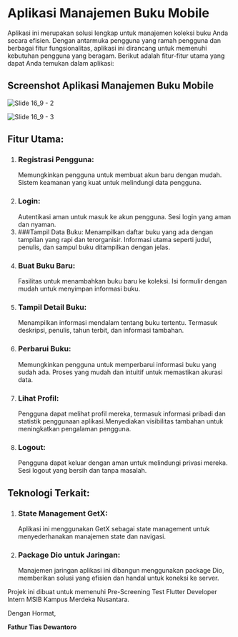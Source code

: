 # Aplikasi Manajemen Buku Mobile
Aplikasi ini merupakan solusi lengkap untuk manajemen koleksi buku Anda secara efisien. Dengan antarmuka pengguna yang ramah pengguna dan berbagai fitur fungsionalitas, aplikasi ini dirancang untuk memenuhi kebutuhan pengguna yang beragam. Berikut adalah fitur-fitur utama yang dapat Anda temukan dalam aplikasi:

## Screenshot Aplikasi Manajemen Buku Mobile
![Slide 16_9 - 2](https://github.com/FathurDewantoro/book_management_mobile/assets/48375747/8651c7d3-e864-4439-a5df-ad8a9254213a)

![Slide 16_9 - 3](https://github.com/FathurDewantoro/book_management_mobile/assets/48375747/26ca820c-8fa2-4593-be3a-43baa7f1ef7b)

## Fitur Utama:
1. ### Registrasi Pengguna:
   Memungkinkan pengguna untuk membuat akun baru dengan mudah. Sistem keamanan yang kuat untuk melindungi data pengguna.
2. ### Login:
   Autentikasi aman untuk masuk ke akun pengguna. Sesi login yang aman dan nyaman.
3. ###Tampil Data Buku:
   Menampilkan daftar buku yang ada dengan tampilan yang rapi dan terorganisir. Informasi utama seperti judul, penulis, dan sampul buku ditampilkan dengan jelas.
4. ### Buat Buku Baru:
   Fasilitas untuk menambahkan buku baru ke koleksi. Isi formulir dengan mudah untuk menyimpan informasi buku.
5. ### Tampil Detail Buku:
   Menampilkan informasi mendalam tentang buku tertentu. Termasuk deskripsi, penulis, tahun terbit, dan informasi tambahan.
6. ### Perbarui Buku:
   Memungkinkan pengguna untuk memperbarui informasi buku yang sudah ada. Proses yang mudah dan intuitif untuk memastikan akurasi data.
7. ### Lihat Profil:
   Pengguna dapat melihat profil mereka, termasuk informasi pribadi dan statistik penggunaan aplikasi.Menyediakan visibilitas tambahan untuk meningkatkan pengalaman pengguna.
8. ### Logout:
   Pengguna dapat keluar dengan aman untuk melindungi privasi mereka. Sesi logout yang bersih dan tanpa masalah.


## Teknologi Terkait:
1. ### State Management GetX:
   Aplikasi ini menggunakan GetX sebagai state management untuk menyederhanakan manajemen state dan navigasi.
2. ### Package Dio untuk Jaringan:
   Manajemen jaringan aplikasi ini dibangun menggunakan package Dio, memberikan solusi yang efisien dan handal untuk koneksi ke server.

Projek ini dibuat untuk memenuhi Pre-Screening Test Flutter Developer Intern MSIB Kampus Merdeka Nusantara.

Dengan Hormat,

**Fathur Tias Dewantoro**
